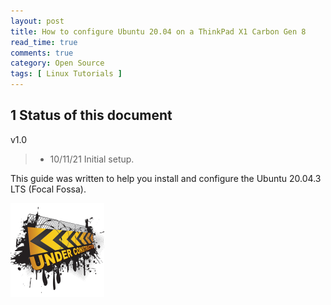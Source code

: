 ```yaml
---
layout: post
title: How to configure Ubuntu 20.04 on a ThinkPad X1 Carbon Gen 8
read_time: true
comments: true
category: Open Source 
tags: [ Linux Tutorials ]
---
```


**1 Status of this document**
-----------------------------

v1.0
> * 10/11/21 Initial setup.

This guide was written to help you install and configure the Ubuntu 20.04.3 LTS (Focal Fossa). 

![](/assets/under-construction.png)
